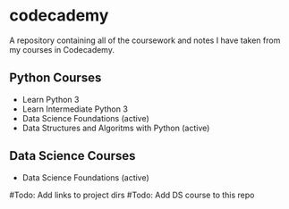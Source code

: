 # codecademy
A repository containing all of the coursework and notes I have taken from my courses in Codecademy.

## Python Courses
- Learn Python 3
- Learn Intermediate Python 3
- Data Science Foundations (active)
- Data Structures and Algoritms with Python (active)

## Data Science Courses
- Data Science Foundations (active)

#Todo: Add links to project dirs
#Todo: Add DS course to this repo
